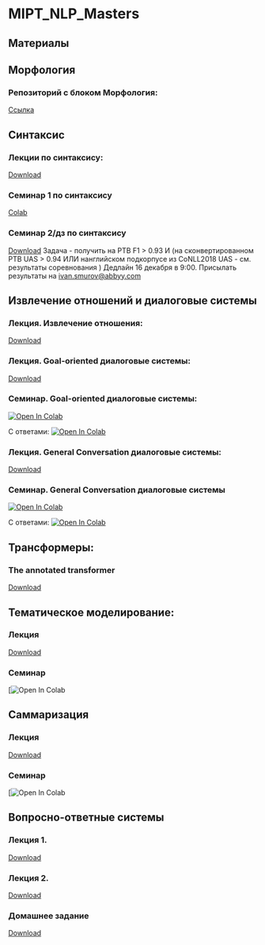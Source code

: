 # MIPT_NLP_Masters

## Материалы

## Морфология
### Репозиторий с блоком Морфология:
[Ссылка](https://github.com/Sdernal/Morphology)

## Синтаксис
### Лекции по синтаксису:
[Download](https://github.com/Shnurre/MIPT_NLP_Masters/blob/master/Syntactic_Parsing_new.pptx)

### Семинар 1 по синтаксису
[Colab](https://colab.research.google.com/drive/1K2IAbXOXbrqi2YCbbJ6OHxKGhHc8tdbM)

### Семинар 2/дз по синтаксису
[Download](https://github.com/Shnurre/MIPT_NLP_Masters/blob/master/prepare_seminar.sh)
Задача - получить на PTB F1 > 0.93  И (на сконвертированном PTB UAS > 0.94 ИЛИ нанглийском подкорпусе из CoNLL2018 UAS - см. результаты соревнования )
Дедлайн 16 декабря в 9:00. Присылать результаты на ivan.smurov@abbyy.com

## Извлечение отношений и диалоговые системы
### Лекция. Извлечение отношения:
[Download](https://github.com/Shnurre/MIPT_NLP_Masters/blob/master/relation_extraction.pptx)

### Лекция. Goal-oriented диалоговые системы:
[Download](https://github.com/Shnurre/MIPT_NLP_Masters/blob/master/Goal-oriented_диалоговые_движки.pdf)

### Семинар. Goal-oriented диалоговые системы:
[![Open In Colab](https://colab.research.google.com/assets/colab-badge.svg)](https://colab.research.google.com/drive/1t8RRJJ0HC8FsDi_Y9DQ9XOkiNVxu84Fb)

С ответами:
[![Open In Colab](https://colab.research.google.com/assets/colab-badge.svg)](https://colab.research.google.com/drive/1fnYG0dhrLZlVVmOeTdkDpD0sTldISRrp)

### Лекция. General Conversation диалоговые системы:
[Download](https://github.com/Shnurre/MIPT_NLP_Masters/blob/master/%D0%A3%D1%87%D0%B8%D0%BC_%D1%81%D0%B5%D1%82%D1%8C_%D0%A1%D0%B2%D0%B5%D1%82%D1%81%D0%BA%D0%BE%D0%B8%CC%86_%D0%91%D0%B5%D1%81%D0%B5%D0%B4%D0%B5.pdf)

### Семинар. General Conversation диалоговые системы
[![Open In Colab](https://colab.research.google.com/assets/colab-badge.svg)](https://colab.research.google.com/drive/1HvAgWHvMYx1esczziKmskKxWg2bpuDN7)

С ответами:
[![Open In Colab](https://colab.research.google.com/assets/colab-badge.svg)](https://colab.research.google.com/drive/1yVqtIpZq3mGEOwtv1YZnPeasqGOzuqjh)

## Трансформеры:
### The annotated transformer
[Download](https://github.com/Shnurre/MIPT_NLP_Masters/blob/master/The%20Annotated%20Transformer.ipynb)

## Тематическое моделирование:
### Лекция
[Download](https://github.com/Shnurre/MIPT_NLP_Masters/blob/master/NLP_TM.pdf)

### Семинар
[![Open In Colab](https://colab.research.google.com/drive/1Qs-YTlPnKwGJBJpwShOhv7z5qDzCZ3nw)

## Саммаризация
### Лекция
[Download](https://github.com/Shnurre/MIPT_NLP_Masters/blob/master/summarization.pdf)

### Семинар
[![Open In Colab](https://colab.research.google.com/drive/1x6HGG9dsuOQ7Yro64fmSKJv_YMjeYQaN)

## Вопросно-ответные системы
### Лекция 1.
[Download](https://github.com/Shnurre/MIPT_NLP_Masters/blob/master/QA_old.pdf)

### Лекция 2.
[Download](https://github.com/Shnurre/MIPT_NLP_Masters/blob/master/QA_new.pdf)

### Домашнее задание
[Download](https://github.com/Shnurre/MIPT_NLP_Masters/blob/master/QA_hw.ipynb)
